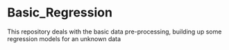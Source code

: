 # Basic_Regression
This repository deals with the basic data pre-processing, building up some regression models for an unknown data
